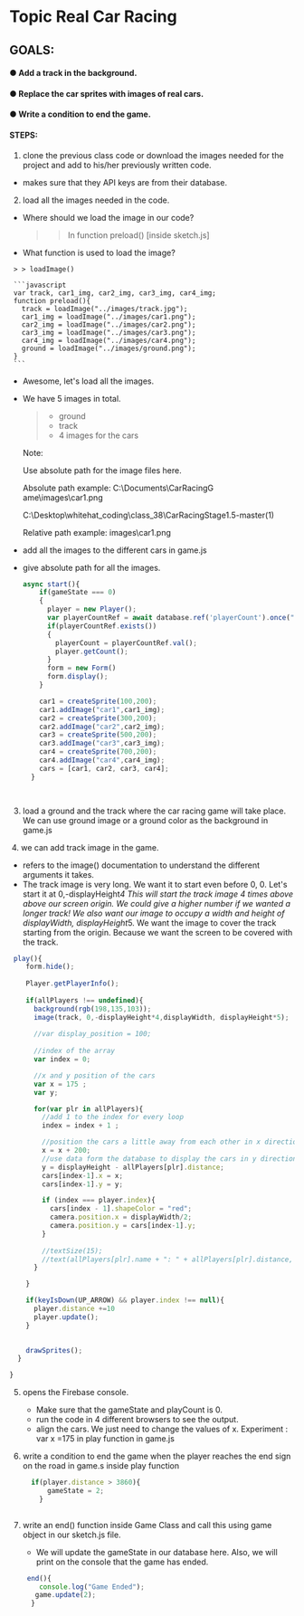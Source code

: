 # Topic Real Car Racing

## GOALS:

#### ● Add a track in the background. 

#### ● Replace the car sprites with images of real cars.

####  ● Write a condition to end the game.

#### STEPS:

1.  clone the previous class code or download the images needed for the project and add to his/her previously written code.

   *  makes sure that they API keys are from their database.

     

2.  load all the images needed in the code. 

   * Where should we load the image in our code?

     > > In function preload() [inside sketch.js] 

     

   *  What function is used to load the image? 

     > > loadImage() 

     ```javascript
     var track, car1_img, car2_img, car3_img, car4_img;
     function preload(){
       track = loadImage("../images/track.jpg");
       car1_img = loadImage("../images/car1.png");
       car2_img = loadImage("../images/car2.png");
       car3_img = loadImage("../images/car3.png");
       car4_img = loadImage("../images/car4.png");
       ground = loadImage("../images/ground.png");
     }
     ```

     

   * Awesome, let's load all the images. 

   * We have 5 images in total. 

     > - ground 
     > - track 
     > - 4 images for the cars 

      Note:

      Use absolute path for the image files here. 

      Absolute path example: C:\Documents\CarRacingG ame\images\car1.png

     C:\Desktop\whitehat_coding\class_38\CarRacingStage1.5-master(1)

      Relative path example: images\car1.png

* add all the images to the different cars in game.js

* give absolute path for all the images.

  ```javascript
  async start(){
      if(gameState === 0)
      {
        player = new Player();
        var playerCountRef = await database.ref('playerCount').once("value");
        if(playerCountRef.exists())
        {
          playerCount = playerCountRef.val();
          player.getCount();
        }
        form = new Form()
        form.display();
      }
  
      car1 = createSprite(100,200);
      car1.addImage("car1",car1_img);
      car2 = createSprite(300,200);
      car2.addImage("car2",car2_img);
      car3 = createSprite(500,200);
      car3.addImage("car3",car3_img);
      car4 = createSprite(700,200);
      car4.addImage("car4",car4_img);
      cars = [car1, car2, car3, car4];
    }
  
   
  ```

  

3.  load a ground and the track where the car racing game will take place. We can use ground image or a ground color as the background in game.js

   ​								4. we can add track image in the game.

   *  refers to the image() documentation to understand the different arguments it takes.
   * The track image is very long. We want it to start even before 0, 0. Let's start it at 0,-displayHeight*4 This will start the track image 4 times above above our screen origin. We could give a higher number if we wanted a longer track! We also want our image to occupy a width and height of displayWidth, displayHeight*5. We want the image to cover the track starting from the origin. Because we want the screen to be covered with the track.

```javascript
 play(){
    form.hide();
    
    Player.getPlayerInfo();
    
    if(allPlayers !== undefined){
      background(rgb(198,135,103));
      image(track, 0,-displayHeight*4,displayWidth, displayHeight*5);
      
      //var display_position = 100;
      
      //index of the array
      var index = 0;

      //x and y position of the cars
      var x = 175 ;
      var y;

      for(var plr in allPlayers){
        //add 1 to the index for every loop
        index = index + 1 ;

        //position the cars a little away from each other in x direction
        x = x + 200;
        //use data form the database to display the cars in y direction
        y = displayHeight - allPlayers[plr].distance;
        cars[index-1].x = x;
        cars[index-1].y = y;

        if (index === player.index){
          cars[index - 1].shapeColor = "red";
          camera.position.x = displayWidth/2;
          camera.position.y = cars[index-1].y;
        }
       
        //textSize(15);
        //text(allPlayers[plr].name + ": " + allPlayers[plr].distance, 120,display_position)
      }

    }

    if(keyIsDown(UP_ARROW) && player.index !== null){
      player.distance +=10
      player.update();
    }

   
    drawSprites();
  }

}
```

5. opens the Firebase console.

   *  Make sure that the gameState and playCount is 0.
   *  run the code in 4 different browsers to see the output.
   * align the cars. We just need to change the values of x. Experiment : var x =175 in play function in game.js

6. write a condition to end the game when the player reaches the end sign on the road in game.s inside play function

   ```javascript
     if(player.distance > 3860){
         gameState = 2;
       }
      
   ```

   

7. write an end() function inside Game Class and call this using game object in our sketch.js file.

   * We will update the gameState in our database here. Also, we will print on the console that the game has ended.

   ```javascript
    end(){
       console.log("Game Ended");
      game.update(2);
     }
   ```

   

